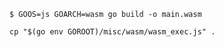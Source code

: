 ```
$ GOOS=js GOARCH=wasm go build -o main.wasm
```

```
cp "$(go env GOROOT)/misc/wasm/wasm_exec.js" .
```
